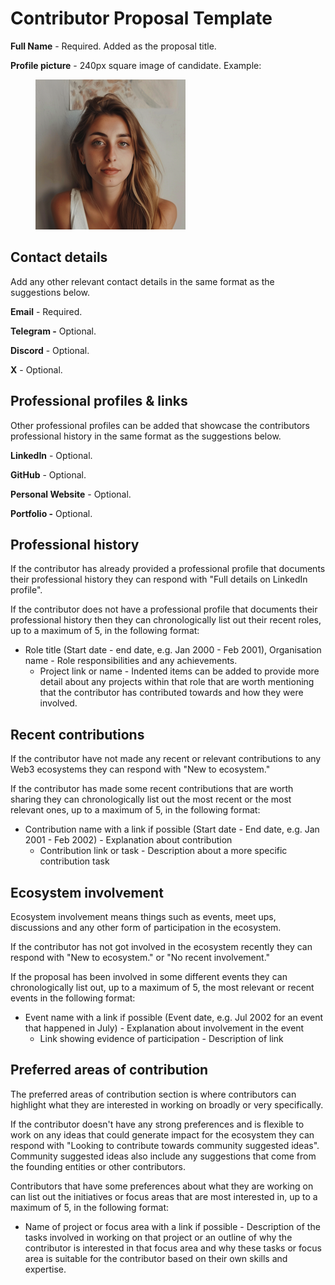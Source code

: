 # Contributor Proposal Template

**Full Name** - Required. Added as the proposal title.

**Profile picture** - 240px square image of candidate. Example:&#x20;

<div align="left">

<figure><img src="../../../.gitbook/assets/profile1-240.png" alt=""><figcaption></figcaption></figure>

</div>

## **Contact details**

Add any other relevant contact details in the same format as the suggestions below.

**Email** - Required.

**Telegram -** Optional.

**Discord** - Optional.

**X** - Optional.



## **Professional profiles & links**

Other professional profiles can be added that showcase the contributors professional history in the same format as the suggestions below.

**LinkedIn** - Optional.

**GitHub** - Optional.

**Personal Website** - Optional.

**Portfolio -** Optional.



## **Professional history**

If the contributor has already provided a professional profile that documents their professional history they can respond with "Full details on LinkedIn profile".

If the contributor does not have a professional profile that documents their professional history then they can chronologically list out their recent roles, up to a maximum of 5, in the following format:

* Role title (Start date - end date, e.g. Jan 2000 - Feb 2001), Organisation name - Role responsibilities and any achievements.
  * Project link or name - Indented items can be added to provide more detail about any projects within that role that are worth mentioning that the contributor has contributed towards and how they were involved.



## **Recent contributions**

If the contributor have not made any recent or relevant contributions to any Web3 ecosystems they can respond with "New to ecosystem."

If the contributor has made some recent contributions that are worth sharing they can chronologically list out the most recent or the most relevant ones, up to a maximum of 5, in the following format:&#x20;

* Contribution name with a link if possible (Start date - End date, e.g. Jan 2001 - Feb 2002) - Explanation about contribution
  * Contribution link or task - Description about a more specific contribution task



## **Ecosystem involvement**&#x20;

Ecosystem involvement means things such as events, meet ups, discussions and any other form of participation in the ecosystem.&#x20;

If the contributor has not got involved in the ecosystem recently they can respond with "New to ecosystem." or "No recent involvement."

If the proposal has been involved in some different events they can chronologically list out, up to a maximum of 5, the most relevant or recent events in the following format:

* Event name with a link if possible (Event date, e.g. Jul 2002 for an event that happened in July) - Explanation about involvement in the event
  * Link showing evidence of participation - Description of link



## **Preferred areas of contribution**

The preferred areas of contribution section is where contributors can highlight what they are interested in working on broadly or very specifically.

If the contributor doesn't have any strong preferences and is flexible to work on any ideas that could generate impact for the ecosystem they can respond with "Looking to contribute towards community suggested ideas". Community suggested ideas also include any suggestions that come from the founding entities or other contributors.

Contributors that have some preferences about what they are working on can list out the initiatives or focus areas that are most interested in, up to a maximum of 5, in the following format:&#x20;

* Name of project or focus area with a link if possible - Description of the tasks involved in working on that project or an outline of why the contributor is interested in that focus area and why these tasks or focus area is suitable for the contributor based on their own skills and expertise.
